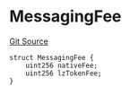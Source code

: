# MessagingFee
[Git Source](https://github.com/malda-protocol/malda-lending/blob/01abcfb9040cf303f2a5fc706b3c3af752e0b27a/src\interfaces\external\layerzero\v2\ILayerZeroEndpointV2.sol)


```solidity
struct MessagingFee {
    uint256 nativeFee;
    uint256 lzTokenFee;
}
```

